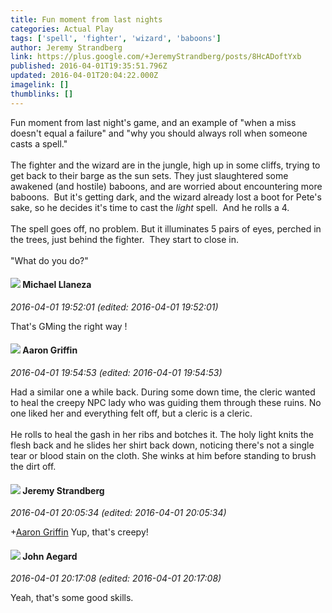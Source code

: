```yaml
---
title: Fun moment from last nights
categories: Actual Play
tags: ['spell', 'fighter', 'wizard', 'baboons']
author: Jeremy Strandberg
link: https://plus.google.com/+JeremyStrandberg/posts/8HcADoftYxb
published: 2016-04-01T19:35:51.796Z
updated: 2016-04-01T20:04:22.000Z
imagelink: []
thumblinks: []
---
```


Fun moment from last night&#39;s game, and an example of &quot;when a miss doesn&#39;t equal a failure&quot; and &quot;why you should always roll when someone casts a spell.&quot;<br /><br />The fighter and the wizard are in the jungle, high up in some cliffs, trying to get back to their barge as the sun sets. They just slaughtered some awakened (and hostile) baboons, and are worried about encountering more baboons.  But it&#39;s getting dark, and the wizard already lost a boot for Pete&#39;s sake, so he decides it&#39;s time to cast the <i>light</i> spell.  And he rolls a 4.<br /><br />The spell goes off, no problem. But it illuminates 5 pairs of eyes, perched in the trees, just behind the fighter.  They start to close in.<br /><br />&quot;What do you do?&quot;
<div id='comment z12airfrzoafzlltf23xx5phrtj5hr4t5'>
  <h4><img src='{{site.baseurl}}//images/avatars/118285647887876243328_photo.jpg'> Michael Llaneza</h4>
      <p><cite>2016-04-01 19:52:01 (edited: 2016-04-01 19:52:01)</cite></p>
        <p>That&#39;s GMing the right way !</p>
</div>
        

<div id='comment z12airfrzoafzlltf23xx5phrtj5hr4t5'>
  <h4><img src='{{site.baseurl}}//images/avatars/103667855585775066713_photo.jpg'> Aaron Griffin</h4>
      <p><cite>2016-04-01 19:54:53 (edited: 2016-04-01 19:54:53)</cite></p>
        <p>Had a similar one a while back. During some down time, the cleric wanted to heal the creepy NPC lady who was guiding them through these ruins. No one liked her and everything felt off, but a cleric is a cleric.<br /><br />He rolls to heal the gash in her ribs and botches it. The holy light knits the flesh back and he slides her shirt back down, noticing there&#39;s not a single tear or blood stain on the cloth. She winks at him before standing to brush the dirt off.</p>
</div>
        

<div id='comment z12airfrzoafzlltf23xx5phrtj5hr4t5'>
  <h4><img src='{{site.baseurl}}//images/avatars/102595580176380683252_photo.jpg'> Jeremy Strandberg</h4>
      <p><cite>2016-04-01 20:05:34 (edited: 2016-04-01 20:05:34)</cite></p>
        <p><span class="proflinkWrapper"><span class="proflinkPrefix">+</span><a class="proflink" href="https://plus.google.com/103667855585775066713" oid="103667855585775066713">Aaron Griffin</a></span> Yup, that&#39;s creepy!</p>
</div>
        

<div id='comment z12airfrzoafzlltf23xx5phrtj5hr4t5'>
  <h4><img src='{{site.baseurl}}//images/avatars/113677679278469240206_photo.jpg'> John Aegard</h4>
      <p><cite>2016-04-01 20:17:08 (edited: 2016-04-01 20:17:08)</cite></p>
        <p>Yeah, that&#39;s some good skills.</p>
</div>
        